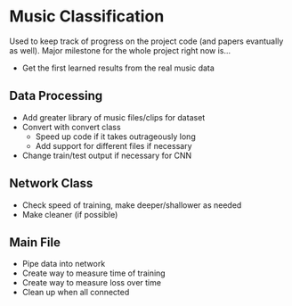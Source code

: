 # Music Classification 

Used to keep track of progress on the project code (and papers evantually as well). Major milestone for the whole project right now is...

* Get the first learned results from the real music data


## Data Processing

* Add greater library of music files/clips for dataset
* Convert with convert class
    * Speed up code if it takes outrageously long
    * Add support for different files if necessary
* Change train/test output if necessary for CNN

## Network Class

* Check speed of training, make deeper/shallower as needed
* Make cleaner (if possible)

## Main File

* Pipe data into network
* Create way to measure time of training
* Create way to measure loss over time
* Clean up when all connected